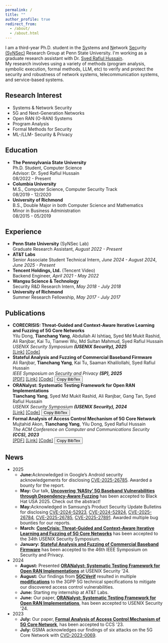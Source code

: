 ```yaml
---
permalink: /
title: ""
author_profile: true
redirect_from:
  - /about/
  - /about.html
---
```


<!-- Google tag (gtag.js) -->
<script async src="https://www.googletagmanager.com/gtag/js?id=G-CL8JJS0WLQ"></script>
<script>
  window.dataLayer = window.dataLayer || [];
  function gtag(){dataLayer.push(arguments);}
  gtag('js', new Date());

  gtag('config', 'G-CL8JJS0WLQ');
</script>

<div id="general">
I am a third-year Ph.D. student in the <ins>Sy</ins>stems and <ins>N</ins>etwork <ins>Sec</ins>urity <a href="https://synsec-den.github.io/" target="_blank">(SyNSec)</a> Research Group at Penn State University. I'm working as a graduate research assistant with Dr. <a href="https://syed-rafiul-hussain.github.io/" target="_blank">Syed Rafiul Hussain</a>. <br>
My research involves using a variety of methods (program analysis, symbolic execution, formal methods, LLM, etc) to verify and protect the security and robustness of network systems, telecommunication systems, and service-based systems.
</div>

<h2>Research Interest</h2>
<div class="two-columns">
<ul>
  <li>Systems & Network Security</li>
  <li>5G and Next-Generation Networks</li>
  <li>Open RAN (O-RAN) Systems</li>
  <li>Program Analysis</li>
  <li>Formal Methods for Security</li>
  <li>ML-/LLM- Security & Privacy</li>
</ul>
</div>

<div id="education">
<h2>Education</h2>
<ul>
  <li>
    <b>The Pennsylvania State University</b> <br>
    <span class="subtext">Ph.D. Student, Computer Science <br>
    Advisor: Dr. Syed Rafiul Hussain <br>
    08/2022 - Present</span>
  </li>
  <li>
    <b>Columbia University</b> <br>
    <span class="subtext">M.S., Computer Science, Computer Security Track <br>
    08/2019 - 12/2020</span>
  </li>
  <li>
    <b>University of Richmond</b> <br>
    <span class="subtext">B.S., Double Major in both Computer Science and Mathematics <br>
    Minor in Business Administration <br>
    08/2015 - 05/2019</span>
  </li>
</ul>
</div>


<div id="experience">
<h2>Experience</h2>
<ul>
  <li>
    <b>Penn State University</b> (SyNSec Lab) <br>
    <span class="subtext">Graduate Research Assistant, <i>August 2022 - Present</i></span>
  </li>
  <li>
    <b>AT&T Labs</b><br>
    <span class="subtext">Senior Associate Student Technical Intern, <i>June 2024 - August 2024</i>, <i>June 2025 - Present</i></span>
  </li>
  <li>
    <b>Tencent Holdings, Ltd.</b> (Tencent Video)<br>
    <span class="subtext">Backend Engineer, <i>April 2021 - May 2022</i></span>
  </li>
  <li>
    <b>Wangsu Science & Technology</b><br>
    <span class="subtext">Security R&D Research Intern, <i>May 2018 - July 2018</i></span>
  </li>
  <li>
    <b>University of Richmond</b><br>
    <span class="subtext">Summer Research Fellowship, <i>May 2017 - July 2017</i></span>
  </li>
</ul>
</div>

<div id="publications">
<h2>Publications</h2>
<ul>
  <li>
    <div id="CoreCrisis">
      <b>CORECRISIS: Threat-Guided and Context-Aware
Iterative Learning and Fuzzing of 5G Core Networks</b> <br>
      <span class="subtext">Yilu Dong, <b>Tianchang Yang</b>, Abdullah Al Ishtiaq, Syed Md Mukit Rashid, Ali Ranjbar, Kai Tu, Tianwei Wu, Md Sultan Mahmud, Syed Rafiul Hussain<br>
      <i>USENIX Security Symposium <b>(USENIX Security), 2025</b></i></span> <br>
      <div class="publication-links">
        <a href="https://www.usenix.org/conference/usenixsecurity25/presentation/dong-yilu" target="_blank">[Link]</a>
        <a href="https://doi.org/10.5281/zenodo.14735880" target="_blank">[Code]</a>
        <!-- <button class="btn-copy" onclick="copyBibTex('bibtexCitationCoreCrisis')">Copy BibTex</button> -->
      </div>
      <pre id="bibtexCitationCoreCrisis" style="display:none;">
{% raw %}
TODO
{% endraw %}
      </pre>
    </div>
  </li>
  <li>
    <div id="Loris">
      <b>Stateful Analysis and Fuzzing of Commercial Baseband Firmware</b> <br>
      <span class="subtext">Ali Ranjbar, <b>Tianchang Yang</b>, Kai Tu, Saaman Khalilollahi, Syed Rafiul Hussain <br>
      <i>IEEE Symposium on Security and Privacy <b>(SP), 2025</b></i></span> <br>
      <div class="publication-links">
        <a href="https://syed-rafiul-hussain.github.io/wp-content/uploads/2025/05/Loris_baseband_fuzzing_sp25.pdf" target="_blank">[PDF]</a>
        <a href="https://www.computer.org/csdl/proceedings-article/sp/2025/223600b120/26EkFox5zyg" target="_blank">[Link]</a>
        <a href="https://github.com/SyNSec-den/Loris" target="_blank">[Code]</a>
        <button class="btn-copy" onclick="copyBibTex('bibtexCitationLoris')">Copy BibTex</button>
      </div>
      <pre id="bibtexCitationLoris" style="display:none;">
{% raw %}
@INPROCEEDINGS{ranjbar_loris_2025,
  author = { Ranjbar, Ali and Yang, Tianchang and Tu, Kai and Khalilollahi, Saaman and Hussain, Syed Rafiul },
  booktitle = { 2025 IEEE Symposium on Security and Privacy (SP) },
  title = {{ Stateful Analysis and Fuzzing of Commercial Baseband Firmware }},
  year = {2025},
  ISSN = {2375-1207},
  pages = {1120-1139},
  doi = {10.1109/SP61157.2025.00143},
  url = {https://doi.ieeecomputersociety.org/10.1109/SP61157.2025.00143},
  publisher = {IEEE Computer Society},
  address = {Los Alamitos, CA, USA},
  month = May
}
{% endraw %}
      </pre>
    </div>
  </li>
  <li>
    <div id="ORANalyst">
      <b>ORANalyst: Systematic Testing Framework for Open RAN Implementations</b> <br>
      <span class="subtext"><b>Tianchang Yang</b>, Syed Md Mukit Rashid, Ali Ranjbar, Gang Tan, Syed Rafiul Hussain <br>
      <i>USENIX Security Symposium <b>(USENIX Security), 2024</b></i></span> <br>
      <div class="publication-links">
        <a href="https://www.usenix.org/conference/usenixsecurity24/presentation/yang-tianchang" target="_blank">[Link]</a>
        <a href="https://github.com/SyNSec-den/ORANalyst" target="_blank">[Code]</a>
        <button class="btn-copy" onclick="copyBibTex('bibtexCitationORANalyst')">Copy BibTex</button>
      </div>
      <pre id="bibtexCitationORANalyst" style="display:none;">
{% raw %}
@inproceedings {ORANalyst,
author = {Tianchang Yang and Syed Md Mukit Rashid and Ali Ranjbar and Gang Tan and Syed Rafiul Hussain},
title = {{ORANalyst}: Systematic Testing Framework for Open {RAN} Implementations},
booktitle = {33rd USENIX Security Symposium (USENIX Security 24)},
year = {2024},
isbn = {978-1-939133-44-1},
address = {Philadelphia, PA},
pages = {1921--1938},
url = {https://www.usenix.org/conference/usenixsecurity24/presentation/yang-tianchang},
publisher = {USENIX Association},
month = aug
}
{% endraw %}
      </pre>
    </div>
  </li>
  <li>
    <div id="5GCVerif">
      <b>Formal Analysis of Access Control Mechanism of 5G Core Network</b> <br>
      <span class="subtext">Mujtahid Akon, <b>Tianchang Yang</b>, Yilu Dong, Syed Rafiul Hussain <br>
      <i>The ACM Conference on Computer and Communications Security <b>(CCS), 2023</b></i></span> <br>
      <div class="publication-links">
        <a href="files/paper/5GCVerif-ccs23.pdf" target="_blank">[PDF]</a>
        <a href="https://dl.acm.org/doi/10.1145/3576915.3623113" target="_blank">[Link]</a>
        <a href="https://github.com/SyNSec-den/5GCVerif" target="_blank">[Code]</a>
        <button class="btn-copy" onclick="copyBibTex('bibtexCitation5GCVerif')">Copy BibTex</button>
      </div>
      <pre id="bibtexCitation5GCVerif" style="display:none;">
{% raw %}
@inproceedings{5GCVerif,
author = {Akon, Mujtahid and Yang, Tianchang and Dong, Yilu and Hussain, Syed Rafiul},
title = {Formal Analysis of Access Control Mechanism of 5G Core Network},
year = {2023},
isbn = {9798400700507},
publisher = {Association for Computing Machinery},
address = {New York, NY, USA},
url = {https://doi.org/10.1145/3576915.3623113},
doi = {10.1145/3576915.3623113},
abstract = {We present 5GCVerif, a model-based testing framework designed to formally analyze the access control framework of the 5G Core. With its modular design, 5GCVerif employs various abstraction techniques to craft an abstract model that captures the intricate details of the 5G Core's access control mechanism. This approach offers customizability and extensibility in constructing the abstract model and addresses the state explosion problem in model checking. 5GCVerif also sidesteps the challenge of exhaustively generating models for all possible core network configurations by restricting the model checker to explore policy violations only within the valid network configurations. Using 5GCVerif, we evaluated 55 security properties, leading to the discovery of five new vulnerabilities in 5G Core's access control mechanism. The uncovered vulnerabilities can result in multiple attacks including unauthorized entry to sensitive information, illegitimate access to services, and denial-of-services.},
booktitle = {Proceedings of the 2023 ACM SIGSAC Conference on Computer and Communications Security},
pages = {666–680},
numpages = {15},
keywords = {5g core network, access control, formal analysis, vulnerabilities},
location = {Copenhagen, Denmark},
series = {CCS '23}
}
{% endraw %}
      </pre>
    </div>
  </li>
</ul>
</div>


<div id="news">
<h2>News</h2>
<ul>
  <li>
    <div class="news-year">2025</div>
    <ul class="subtext">
      <li><b>June:</b>Acknowledged in Google’s Android security acknowledgements for disclosing <a href="https://source.android.com/docs/security/overview/acknowledgements?authuser=1#june-2025" target="_blank">CVE-2025-26785</a>. Awarded a bounty for the report.</li>
      <li><b>May:</b> Our talk, <b><a href="https://www.blackhat.com/us-25/briefings/schedule/#uncovering-nasty-5g-baseband-vulnerabilities-through-dependency-aware-fuzzing-46485" target="_blank">Uncovering ‘NASty’ 5G Baseband Vulnerabilities through Dependency-Aware Fuzzing</a></b> has been accepted to Black Hat USA 2025. Check out the abstract!</li>
      <li><b>May:</b>Acknowledged in Samsung’s Product Security Update Bulletins for disclosing <a href="https://semiconductor.samsung.com/support/quality-support/product-security-updates/cve-2024-52923/" target="_blank">CVE-2024-52923</a>, <a href="https://semiconductor.samsung.com/support/quality-support/product-security-updates/cve-2024-52924/" target="_blank">CVE-2024-52924</a>, <a href="https://semiconductor.samsung.com/support/quality-support/product-security-updates/cve-2025-26784/" target="_blank">CVE-2025-26784</a>, <a href="https://semiconductor.samsung.com/support/quality-support/product-security-updates/cve-2025-26785/" target="_blank">CVE-2025-26785</a>, <a href="https://semiconductor.samsung.com/support/quality-support/product-security-updates/cve-2025-27891/" target="_blank">CVE-2025-27891</a>. Awarded multiple bug bounties for our reports. </li> 
      <li><b>March:</b> <b><a href="#CoreCrisis">CoreCrisis: Threat-Guided and Context-Aware Iterative Learning and Fuzzing of 5G Core Networks</a></b> has been accepted to the 34th USENIX Security Symposium.</li>
      <li><b>January:</b> <b><a href="#Loris">Stateful Analysis and Fuzzing of Commercial Baseband Firmware</a></b> has been accepted to the 46th IEEE Symposium on Security and Privacy.</li>
    </ul>
  </li>
  <li>
    <div class="news-year">2024</div>
    <ul class="subtext">
      <li><b>August:</b> Presented <b><a href="#ORANalyst">ORANalyst: Systematic Testing Framework for Open RAN Implementations</a></b> at USENIX Security '24.</li>
      <li><b>August:</b> Our findings from <b><a href="#5GCVerif">5GCVerif</a></b> resulted in multiple <b><a href="https://www.3gpp.org/ftp/tsg_sa/WG3_Security/TSGS3_116_Jeju/Docs/S3-242453.zip">modifications</a></b> to the 3GPP 5G technical specifications to mitigate our discovered access control vulnerabilities.</li>
      <li><b>June:</b> Starting my internship at AT&T Labs.</li>
      <li><b>June:</b> Our paper, <b><a href="#ORANalyst">ORANalyst: Systematic Testing Framework for Open RAN Implementations</a></b>, has been accepted to USENIX Security '24.</li>
    </ul>
  </li>
  <li>
    <div class="news-year">2023</div>
    <ul class="subtext">
      <li><b>July:</b> Our paper, <b><a href="#5GCVerif">Formal Analysis of Access Control Mechanism of 5G Core Network</a></b>, has been accepted to CCS '23.</li>
      <li><b>July:</b> GSMA acknowledges our findings of six attacks on the 5G Core Network with <a href="https://www.gsma.com/solutions-and-impact/technologies/security/gsma-mobile-security-research-acknowledgements/" target="_blank">CVD-2023-0069</a>.</li>
    </ul>
  </li>
</ul>
</div>

<div id="bibtexNotification" style="display: none; position: fixed; bottom: 50px; right: 50px; background-color: #027bff; color: white; padding: 10px; border-radius: 5px; box-shadow: 0 2px 10px rgba(0, 0, 0, 0.1);">
  BibTex citation copied to clipboard!
</div>


<script>
function copyBibTex(bibtexId) {
  var bibtexCitation = document.getElementById(bibtexId);
  var textArea = document.createElement("textarea");
  textArea.value = bibtexCitation.textContent;
  document.body.appendChild(textArea);
  textArea.select();
  document.execCommand("copy");
  document.body.removeChild(textArea);
  
  // Show the custom notification
  var notification = document.getElementById('bibtexNotification');
  notification.style.display = 'block';

  // Automatically hide the notification after 3 seconds (3000 ms)
  setTimeout(function() {
    notification.style.display = 'none';
  }, 3000);
}
</script>

